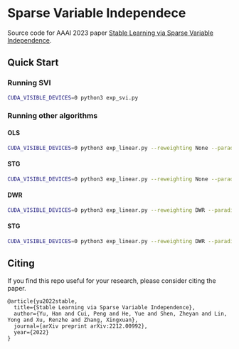 # Sparse Variable Independece

Source code for AAAI 2023 paper [Stable Learning via Sparse Variable Independence](https://arxiv.org/abs/2212.00992).

## Quick Start

### Running SVI

```bash
CUDA_VISIBLE_DEVICES=0 python3 exp_svi.py 
```

### Running other algorithms

#### OLS

```bash
CUDA_VISIBLE_DEVICES=0 python3 exp_linear.py --reweighting None --paradigm regr
```

#### STG

```bash
CUDA_VISIBLE_DEVICES=0 python3 exp_linear.py --reweighting None --paradigm fs
```

#### DWR

```bash
CUDA_VISIBLE_DEVICES=0 python3 exp_linear.py --reweighting DWR --paradigm regr
```

#### STG

```bash
CUDA_VISIBLE_DEVICES=0 python3 exp_linear.py --reweighting DWR --paradigm fs
```

## Citing

If you find this repo useful for your research, please consider citing the paper.

```
@article{yu2022stable,
  title={Stable Learning via Sparse Variable Independence},
  author={Yu, Han and Cui, Peng and He, Yue and Shen, Zheyan and Lin, Yong and Xu, Renzhe and Zhang, Xingxuan},
  journal={arXiv preprint arXiv:2212.00992},
  year={2022}
}
```
